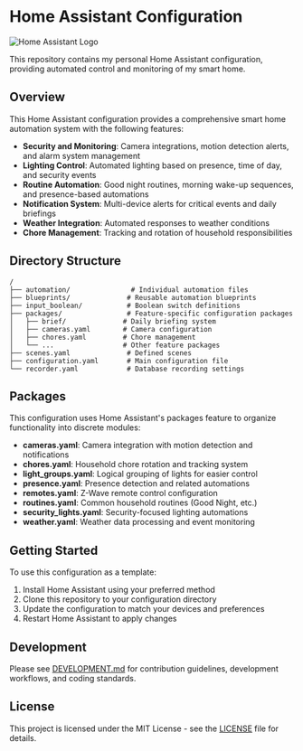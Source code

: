 # Home Assistant Configuration

![Home Assistant Logo](https://github.com/home-assistant/assets/raw/master/logo/logo.png)

This repository contains my personal Home Assistant configuration, providing automated control and monitoring of my smart home.

## Overview

This Home Assistant configuration provides a comprehensive smart home automation system with the following features:

- **Security and Monitoring**: Camera integrations, motion detection alerts, and alarm system management
- **Lighting Control**: Automated lighting based on presence, time of day, and security events
- **Routine Automation**: Good night routines, morning wake-up sequences, and presence-based automations
- **Notification System**: Multi-device alerts for critical events and daily briefings
- **Weather Integration**: Automated responses to weather conditions
- **Chore Management**: Tracking and rotation of household responsibilities

## Directory Structure

```
/
├── automation/               # Individual automation files
├── blueprints/              # Reusable automation blueprints
├── input_boolean/           # Boolean switch definitions
├── packages/                # Feature-specific configuration packages
│   ├── brief/              # Daily briefing system
│   ├── cameras.yaml        # Camera configuration
│   ├── chores.yaml         # Chore management
│   └── ...                 # Other feature packages
├── scenes.yaml              # Defined scenes
├── configuration.yaml       # Main configuration file
└── recorder.yaml            # Database recording settings
```

## Packages

This configuration uses Home Assistant's packages feature to organize functionality into discrete modules:

- **cameras.yaml**: Camera integration with motion detection and notifications
- **chores.yaml**: Household chore rotation and tracking system
- **light_groups.yaml**: Logical grouping of lights for easier control
- **presence.yaml**: Presence detection and related automations
- **remotes.yaml**: Z-Wave remote control configuration
- **routines.yaml**: Common household routines (Good Night, etc.)
- **security_lights.yaml**: Security-focused lighting automations
- **weather.yaml**: Weather data processing and event monitoring

## Getting Started

To use this configuration as a template:

1. Install Home Assistant using your preferred method
2. Clone this repository to your configuration directory
3. Update the configuration to match your devices and preferences
4. Restart Home Assistant to apply changes

## Development

Please see [DEVELOPMENT.md](DEVELOPMENT.md) for contribution guidelines, development workflows, and coding standards.

## License

This project is licensed under the MIT License - see the [LICENSE](LICENSE) file for details.
